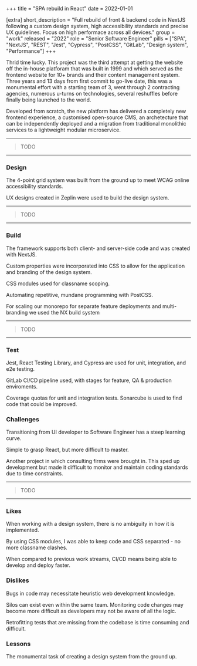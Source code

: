 +++
title = "SPA rebuild in React"
date = 2022-01-01

[extra]
short_description = "Full rebuild of front & backend code in NextJS following a custom design system, high accessibility standards and precise UX guidelines. Focus on high performace across all devices."
group = "work"
released = "2022"
role = "Senior Software Engineer"
pills = ["SPA", "NextJS", "REST", "Jest", "Cypress", "PostCSS", "GitLab", "Design system", "Performance"]
+++

Thrid time lucky. This project was the third attempt at getting the website off the in-house platforam that was built in 1999 and which served as the frontend website for 10+ brands and their content management system. Three years and 13 days from first commit to go-live date, this was a monumental effort with a starting team of 3, went through 2 contracting agencies, numerous u-turns on technologies, several reshuffles before finally being launched to the world.

Developed from scratch, the new platform has delivered a completely new frontend experience, a customised open-source CMS, an archetecture that can be independently deployed and a migration from traditional monolithic services to a lightweight modular microservice.

---
> TODO
---
### Design

The 4-point grid system was built from the ground up to meet WCAG online accessibility standards.

UX designs created in Zeplin were used to build the design system.

---
> TODO
---

### Build

The framework supports both client- and server-side code and was created with NextJS.

Custom properties were incorporated into CSS to allow for the application and branding of the design system.

CSS modules used for classname scoping.

Automating repetitive, mundane programming with PostCSS.

For scaling our monorepo for separate feature deployments and multi-branding we used the NX build system

---
> TODO
---

### Test

Jest, React Testing Library, and Cypress are used for unit, integration, and e2e testing.

GitLab CI/CD pipeline used, with stages for feature, QA & production enviroments.

Coverage quotas for unit and integration tests. Sonarcube is used to find code that could be improved.

### Challenges

Transitioning from UI developer to Software Engineer has a steep learning curve.

Simple to grasp React, but more difficult to master.

Another project in which consulting firms were brought in. This sped up development but made it difficult to monitor and maintain coding standards due to time constraints.

---
> TODO
---
### Likes

When working with a design system, there is no ambiguity in how it is implemented.

By using CSS modules, I was able to keep code and CSS separated - no more classname clashes.

When compared to previous work streams, CI/CD means being able to develop and deploy faster.

### Dislikes

Bugs in code may necessitate heuristic web development knowledge.

Silos can exist even within the same team. Monitoring code changes may become more difficult as developers may not be aware of all the logic.

Retrofitting tests that are missing from the codebase is time consuming and difficult.

### Lessons

The monumental task of creating a design system from the ground up.

